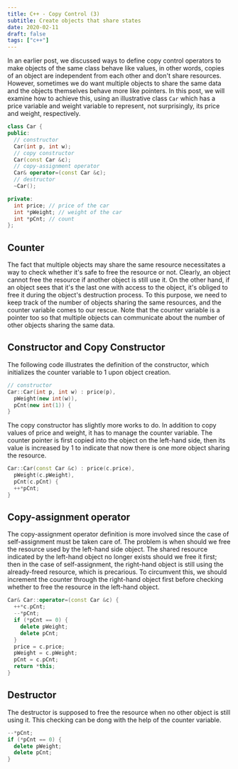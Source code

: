 ```yaml
---
title: C++ - Copy Control (3)
subtitle: Create objects that share states
date: 2020-02-11
draft: false
tags: ["c++"]
---
```


In an earlier post, we discussed ways to define copy control operators to make objects of the same class behave like values, in other words, copies of an object are independent from each other and don't share resources.
However, sometimes we do want multiple objects to share the same data and the objects themselves behave more like pointers.
In this post, we will examine how to achieve this, using an illustrative class `Car` which has a price variable and weight variable to represent, not surprisingly, its price and weight, respectively. 

```cpp
class Car {
public:
  // constructor
  Car(int p, int w);
  // copy constructor
  Car(const Car &c);
  // copy-assignment operator
  Car& operator=(const Car &c);
  // destructor
  ~Car();

private:
  int price; // price of the car
  int *pWeight; // weight of the car
  int *pCnt; // count
};
```

## Counter

The fact that multiple objects may share the same resource necessitates a way to check whether it's safe to free the resource or not.
Clearly, an object cannot free the resource if another object is still use it.
On the other hand, if an object sees that it's the last one with access to the object, it's obliged to free it during the object's destruction process.
To this purpose, we need to keep track of the number of objects sharing the same resources, and the counter variable comes to our rescue.
Note that the counter variable is a pointer too so that multiple objects can communicate about the number of other objects sharing the same data.

## Constructor and Copy Constructor

The following code illustrates the definition of the constructor, which initializes the counter variable to 1 upon object creation.

```cpp
// constructor
Car::Car(int p, int w) : price(p),
  pWeight(new int(w)),
  pCnt(new int(1)) {
}
```

The copy constructor has slightly more works to do.
In addition to copy values of price and weight, it has to manage the counter variable.
The counter pointer is first copied into the object on the left-hand side, then its value is increased by 1 to indicate that now there is one more object sharing the resource.

```cpp
Car::Car(const Car &c) : price(c.price),
  pWeight(c.pWeight),
  pCnt(c.pCnt) {
  ++*pCnt;
}
```

## Copy-assignment operator

The copy-assignment operator definition is more involved since the case of self-assignment must be taken care of.
The problem is when should we free the resource used by the left-hand side object.
The shared resource indicated by the left-hand object no longer exists should we free it first; then in the case of self-assignment, the right-hand object is still using the already-freed resource, which is precarious.
To circumvent this, we should increment the counter through the right-hand object first before checking whether to free the resource in the left-hand object.

```cpp
Car& Car::operator=(const Car &c) {
  ++*c.pCnt;
  --*pCnt;
  if (*pCnt == 0) {
    delete pWeight;
    delete pCnt;
  }
  price = c.price;
  pWeight = c.pWeight;
  pCnt = c.pCnt;
  return *this;
}
```

## Destructor

The destructor is supposed to free the resource when no other object is still using it.
This checking can be dong with the help of the counter variable.

```cpp
--*pCnt;
if (*pCnt == 0) {
  delete pWeight;
  delete pCnt;
}
```

